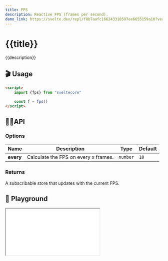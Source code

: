 ```yaml
---
title: FPS
description: Reactive FPS (frames per second).
demo_link: https://svelte.dev/repl/f8b7aafc166243318597ee6655159a10?version=3.53.1
---
```


# {{title}}

{{description}}

## 🎬 Usage

```html
<script>
    import {fps} from "sveltecore"

    const f = fps()
</script>
```

## 👩‍💻API

### Options

| Name        | Description                          | Type                          | Default  |
| ----------- | ------------------------------------ | ----------------------------- | -------- |
| **every**   | Calculate the FPS on every x frames. | `number`                      | `10`     |

### Returns

A subscribable store that updates with the current FPS.

## 🧪 Playground

<iframe class="h-120 w-full" src="{{demo_link}}"></iframe>

